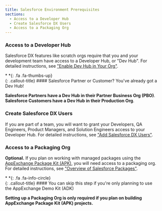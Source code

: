 ```yaml
---
title: Salesforce Environment Prerequisites
sections:
  - Access to a Developer Hub
  - Create Salesforce DX Users
  - Access to a Packaging Org
---
```


### Access to a Developer Hub

Salesforce DX features like scratch orgs require that you and your development team have access to a Developer Hub, or "Dev Hub".  For detailed instructions, see ["Enable Dev Hub in Your Org"][ENABLE_DEVHUB].


<div class="callout-block callout-success"><div class="icon-holder">*&nbsp;*{: .fa .fa-thumbs-up}
</div><div class="content">
{: .callout-title}
#### Salesforce Partner or Customer? You've already got a Dev Hub!

**Salesforce Partners have a Dev Hub in their Partner Business Org (PBO)**.  
**Salesforce Customers have a Dev Hub in their Production Org**.
</div></div>

### Create Salesforce DX Users

If you are part of a team, you will want to grant your Developers, QA Engineers, Product Managers, and Solution Engineers access to your Developer Hub.  For detailed instructions, see ["Add Salesforce DX Users"][ADD_SFDX_USERS].

### Access to a Packaging Org

**Optional.** If you plan on working with managed packages using the [AppExchange Package Kit (APK)](../docs/apk), you will need access to a packaging org. For detailed instructions, see ["Overview of Salesforce Packages"][PACKAGE_OVERVIEW].

<div class="callout-block callout-info"><div class="icon-holder">*&nbsp;*{: .fa .fa-info-circle}
</div><div class="content">
{: .callout-title}
#### You can skip this step if you're only planning to use the AppExchange Demo Kit (ADK)

**Setting up a Packaging Org is only required if you plan on building AppExchange Package Kit (APK) projects.**
</div></div>



[ENABLE_DEVHUB]:    http://bit.ly/enable-dev-hub            "Enable the Dev Hub in Your Org"
[ADD_SFDX_USERS]:   http://bit.ly/add-sfdx-users-to-devhub  "Add Salesforce DX Users"
[PACKAGE_OVERVIEW]: http://bit.ly/packaging-overview        "Overview of Salesforce Packages"